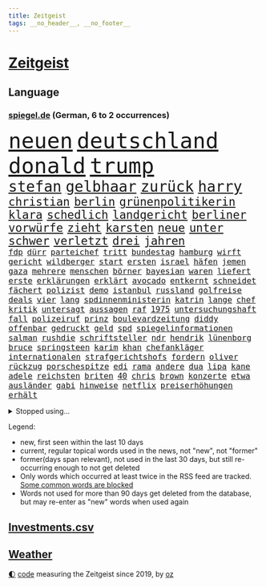 ```yaml
---
title: Zeitgeist
tags: __no_header__, __no_footer__
---
```


# [Zeitgeist](https://oliz.io/zeitgeist/)

## Language

<h3><a href="https://www.spiegel.de" target="_blank">spiegel.de</a> (German, 6 to 2 occurrences)</h3>
<p style="font-family:monospace">
<span style="font-size:32pt"><a href="news_links.html#neuen" class="current">neuen</a></span>
<span style="font-size:32pt"><a href="news_links.html#deutschland" class="current">deutschland</a></span>
<span style="font-size:32pt"><a href="news_links.html#donald" class="current">donald</a></span>
<span style="font-size:32pt"><a href="news_links.html#trump" class="current">trump</a></span>
<br>
<span style="font-size:22pt"><a href="news_links.html#stefan" class="current">stefan</a></span>
<span style="font-size:22pt"><a href="news_links.html#gelbhaar" class="current">gelbhaar</a></span>
<span style="font-size:22pt"><a href="news_links.html#zurück" class="current">zurück</a></span>
<span style="font-size:22pt"><a href="news_links.html#harry" class="current">harry</a></span>
<br>
<span style="font-size:17pt"><a href="news_links.html#christian" class="current">christian</a></span>
<span style="font-size:17pt"><a href="news_links.html#berlin" class="current">berlin</a></span>
<span style="font-size:17pt"><a href="news_links.html#grünenpolitikerin" class="current">grünenpolitikerin</a></span>
<span style="font-size:17pt"><a href="news_links.html#klara" class="new">klara</a></span>
<span style="font-size:17pt"><a href="news_links.html#schedlich" class="new">schedlich</a></span>
<span style="font-size:17pt"><a href="news_links.html#landgericht" class="current">landgericht</a></span>
<span style="font-size:17pt"><a href="news_links.html#berliner" class="current">berliner</a></span>
<span style="font-size:17pt"><a href="news_links.html#vorwürfe" class="current">vorwürfe</a></span>
<span style="font-size:17pt"><a href="news_links.html#zieht" class="current">zieht</a></span>
<span style="font-size:17pt"><a href="news_links.html#karsten" class="current">karsten</a></span>
<span style="font-size:17pt"><a href="news_links.html#neue" class="current">neue</a></span>
<span style="font-size:17pt"><a href="news_links.html#unter" class="current">unter</a></span>
<span style="font-size:17pt"><a href="news_links.html#schwer" class="current">schwer</a></span>
<span style="font-size:17pt"><a href="news_links.html#verletzt" class="current">verletzt</a></span>
<span style="font-size:17pt"><a href="news_links.html#drei" class="current">drei</a></span>
<span style="font-size:17pt"><a href="news_links.html#jahren" class="current">jahren</a></span>
<br>
<span style="font-size:12pt"><a href="news_links.html#fdp" class="current">fdp</a></span>
<span style="font-size:12pt"><a href="news_links.html#dürr" class="current">dürr</a></span>
<span style="font-size:12pt"><a href="news_links.html#parteichef" class="current">parteichef</a></span>
<span style="font-size:12pt"><a href="news_links.html#tritt" class="current">tritt</a></span>
<span style="font-size:12pt"><a href="news_links.html#bundestag" class="current">bundestag</a></span>
<span style="font-size:12pt"><a href="news_links.html#hamburg" class="current">hamburg</a></span>
<span style="font-size:12pt"><a href="news_links.html#wirft" class="current">wirft</a></span>
<span style="font-size:12pt"><a href="news_links.html#gericht" class="current">gericht</a></span>
<span style="font-size:12pt"><a href="news_links.html#wildberger" class="new">wildberger</a></span>
<span style="font-size:12pt"><a href="news_links.html#start" class="current">start</a></span>
<span style="font-size:12pt"><a href="news_links.html#ersten" class="current">ersten</a></span>
<span style="font-size:12pt"><a href="news_links.html#israel" class="current">israel</a></span>
<span style="font-size:12pt"><a href="news_links.html#häfen" class="current">häfen</a></span>
<span style="font-size:12pt"><a href="news_links.html#jemen" class="current">jemen</a></span>
<span style="font-size:12pt"><a href="news_links.html#gaza" class="current">gaza</a></span>
<span style="font-size:12pt"><a href="news_links.html#mehrere" class="current">mehrere</a></span>
<span style="font-size:12pt"><a href="news_links.html#menschen" class="current">menschen</a></span>
<span style="font-size:12pt"><a href="news_links.html#börner" class="new">börner</a></span>
<span style="font-size:12pt"><a href="news_links.html#bayesian" class="current">bayesian</a></span>
<span style="font-size:12pt"><a href="news_links.html#waren" class="current">waren</a></span>
<span style="font-size:12pt"><a href="news_links.html#liefert" class="current">liefert</a></span>
<span style="font-size:12pt"><a href="news_links.html#erste" class="current">erste</a></span>
<span style="font-size:12pt"><a href="news_links.html#erklärungen" class="current">erklärungen</a></span>
<span style="font-size:12pt"><a href="news_links.html#erklärt" class="current">erklärt</a></span>
<span style="font-size:12pt"><a href="news_links.html#avocado" class="current">avocado</a></span>
<span style="font-size:12pt"><a href="news_links.html#entkernt" class="new">entkernt</a></span>
<span style="font-size:12pt"><a href="news_links.html#schneidet" class="current">schneidet</a></span>
<span style="font-size:12pt"><a href="news_links.html#fächert" class="new">fächert</a></span>
<span style="font-size:12pt"><a href="news_links.html#polizist" class="current">polizist</a></span>
<span style="font-size:12pt"><a href="news_links.html#demo" class="current">demo</a></span>
<span style="font-size:12pt"><a href="news_links.html#istanbul" class="current">istanbul</a></span>
<span style="font-size:12pt"><a href="news_links.html#russland" class="current">russland</a></span>
<span style="font-size:12pt"><a href="news_links.html#golfreise" class="new">golfreise</a></span>
<span style="font-size:12pt"><a href="news_links.html#deals" class="current">deals</a></span>
<span style="font-size:12pt"><a href="news_links.html#vier" class="current">vier</a></span>
<span style="font-size:12pt"><a href="news_links.html#lang" class="current">lang</a></span>
<span style="font-size:12pt"><a href="news_links.html#spdinnenministerin" class="new">spdinnenministerin</a></span>
<span style="font-size:12pt"><a href="news_links.html#katrin" class="new">katrin</a></span>
<span style="font-size:12pt"><a href="news_links.html#lange" class="current">lange</a></span>
<span style="font-size:12pt"><a href="news_links.html#chef" class="current">chef</a></span>
<span style="font-size:12pt"><a href="news_links.html#kritik" class="current">kritik</a></span>
<span style="font-size:12pt"><a href="news_links.html#untersagt" class="current">untersagt</a></span>
<span style="font-size:12pt"><a href="news_links.html#aussagen" class="current">aussagen</a></span>
<span style="font-size:12pt"><a href="news_links.html#raf" class="current">raf</a></span>
<span style="font-size:12pt"><a href="news_links.html#1975" class="current">1975</a></span>
<span style="font-size:12pt"><a href="news_links.html#untersuchungshaft" class="current">untersuchungshaft</a></span>
<span style="font-size:12pt"><a href="news_links.html#fall" class="current">fall</a></span>
<span style="font-size:12pt"><a href="news_links.html#polizeiruf" class="current">polizeiruf</a></span>
<span style="font-size:12pt"><a href="news_links.html#prinz" class="current">prinz</a></span>
<span style="font-size:12pt"><a href="news_links.html#boulevardzeitung" class="current">boulevardzeitung</a></span>
<span style="font-size:12pt"><a href="news_links.html#diddy" class="current">diddy</a></span>
<span style="font-size:12pt"><a href="news_links.html#offenbar" class="current">offenbar</a></span>
<span style="font-size:12pt"><a href="news_links.html#gedruckt" class="new">gedruckt</a></span>
<span style="font-size:12pt"><a href="news_links.html#geld" class="current">geld</a></span>
<span style="font-size:12pt"><a href="news_links.html#spd" class="current">spd</a></span>
<span style="font-size:12pt"><a href="news_links.html#spiegelinformationen" class="current">spiegelinformationen</a></span>
<span style="font-size:12pt"><a href="news_links.html#salman" class="current">salman</a></span>
<span style="font-size:12pt"><a href="news_links.html#rushdie" class="current">rushdie</a></span>
<span style="font-size:12pt"><a href="news_links.html#schriftsteller" class="current">schriftsteller</a></span>
<span style="font-size:12pt"><a href="news_links.html#ndr" class="current">ndr</a></span>
<span style="font-size:12pt"><a href="news_links.html#hendrik" class="current">hendrik</a></span>
<span style="font-size:12pt"><a href="news_links.html#lünenborg" class="new">lünenborg</a></span>
<span style="font-size:12pt"><a href="news_links.html#bruce" class="current">bruce</a></span>
<span style="font-size:12pt"><a href="news_links.html#springsteen" class="current">springsteen</a></span>
<span style="font-size:12pt"><a href="news_links.html#karim" class="current">karim</a></span>
<span style="font-size:12pt"><a href="news_links.html#khan" class="current">khan</a></span>
<span style="font-size:12pt"><a href="news_links.html#chefankläger" class="new">chefankläger</a></span>
<span style="font-size:12pt"><a href="news_links.html#internationalen" class="current">internationalen</a></span>
<span style="font-size:12pt"><a href="news_links.html#strafgerichtshofs" class="current">strafgerichtshofs</a></span>
<span style="font-size:12pt"><a href="news_links.html#fordern" class="current">fordern</a></span>
<span style="font-size:12pt"><a href="news_links.html#oliver" class="current">oliver</a></span>
<span style="font-size:12pt"><a href="news_links.html#rückzug" class="current">rückzug</a></span>
<span style="font-size:12pt"><a href="news_links.html#porschespitze" class="new">porschespitze</a></span>
<span style="font-size:12pt"><a href="news_links.html#edi" class="new">edi</a></span>
<span style="font-size:12pt"><a href="news_links.html#rama" class="new">rama</a></span>
<span style="font-size:12pt"><a href="news_links.html#andere" class="current">andere</a></span>
<span style="font-size:12pt"><a href="news_links.html#dua" class="new">dua</a></span>
<span style="font-size:12pt"><a href="news_links.html#lipa" class="new">lipa</a></span>
<span style="font-size:12pt"><a href="news_links.html#kane" class="current">kane</a></span>
<span style="font-size:12pt"><a href="news_links.html#adele" class="current">adele</a></span>
<span style="font-size:12pt"><a href="news_links.html#reichsten" class="current">reichsten</a></span>
<span style="font-size:12pt"><a href="news_links.html#briten" class="current">briten</a></span>
<span style="font-size:12pt"><a href="news_links.html#40" class="current">40</a></span>
<span style="font-size:12pt"><a href="news_links.html#chris" class="current">chris</a></span>
<span style="font-size:12pt"><a href="news_links.html#brown" class="current">brown</a></span>
<span style="font-size:12pt"><a href="news_links.html#konzerte" class="current">konzerte</a></span>
<span style="font-size:12pt"><a href="news_links.html#etwa" class="current">etwa</a></span>
<span style="font-size:12pt"><a href="news_links.html#ausländer" class="current">ausländer</a></span>
<span style="font-size:12pt"><a href="news_links.html#gabi" class="new">gabi</a></span>
<span style="font-size:12pt"><a href="news_links.html#hinweise" class="current">hinweise</a></span>
<span style="font-size:12pt"><a href="news_links.html#netflix" class="current">netflix</a></span>
<span style="font-size:12pt"><a href="news_links.html#preiserhöhungen" class="current">preiserhöhungen</a></span>
<span style="font-size:12pt"><a href="news_links.html#erhält" class="current">erhält</a></span>
</p>
<details>
<summary>Stopped using...</summary>
<p class="former" style="font-size:12pt">
alexej(1667) nawalny(1667) ausschreitungen(1666) bücher(1666) kündigen(1666) stimmt(1666) welle(1666) liste(1665) eingereicht(1664) erfasst(1664) gerüchte(1664) konfrontiert(1664) krankenhäuser(1664) landesregierung(1664) liverpool(1664) myanmar(1664) spdpolitiker(1664) winter(1664) daraufhin(1663) diskutieren(1663) meldete(1663) ungewöhnlich(1663) anleger(1662) hubschrauber(1662) vergewaltigung(1662) altes(1661) eis(1661) steuern(1661) tempo(1661) bull(1660) co₂(1660) gezogen(1660) red(1660) ton(1660) tötete(1660) ungarns(1660) viktor(1660) besonderen(1659) dringend(1659) 300(1658) erhoben(1658) illegalen(1658) persönlich(1658) reporter(1658) sogenannte(1658) verlängert(1658) härter(1657) springt(1657) kochen(1656) nahverkehr(1656) sturz(1656) wochenlang(1656) allianz(1655) mediziner(1655) mitglied(1655) angeklagter(1654) anwälte(1654) versuchte(1654) engagement(1653) starker(1653) verbände(1653) infektion(1652) punkten(1651) schuss(1651) taiwan(1651) büro(1650) gegenteil(1650) verteidigen(1650) berät(1647) gesetze(1647) schnellen(1647) tatverdächtigen(1647) drogen(1646) vorgestellt(1645) einsetzen(1643) aktivistin(1642) münster(1642) jürgen(1641) zurückgegangen(1641) 11(1640) tiefen(1640) hoffnungen(1638) öffentliche(1638) ausrüstung(1637) äußerte(1636) rang(1633) pleite(1632) iranischen(1628) einkommen(1627) fehlende(1627) flug(1618) kontert(1618) versorgung(1618) energie(1616) entspannt(1613) erhebliche(1612) lehrerin(1540) vormarsch(1532) geehrt(1464) verdi(1405) kameras(1360) nachmittag(1327) ice(1296) ausgeben(1260) bekannteste(1258) fußballs(1256) kompromiss(1242) diskussionen(1240) hinzu(1208) überwachung(1203) ring(1202) hauptbahnhof(1201) krebs(1198) rené(1158) stabil(1149) günstiger(1129) überlebenden(1117) gewerkschaften(1115) crew(1108) antisemitische(1105) unterliegt(1085) prominenten(1080) israelis(1079) computer(1074) chefs(1064) iii(1058) stärksten(1057) kaffee(1051) prompt(1042) olympischen(1040) osnabrück(1040) erlegen(1025) äußerst(1005) tode(1004) hoffnungsträger(991) angeblicher(969) kündigung(969) eingreifen(967) gerechtfertigt(965) branchen(954) emissionen(948) psychologin(948) versehen(936) aktivist(931) großeinsatz(930) parolen(926) mitarbeitern(910) billigt(905) verbrenner(889) deutschlandticket(887) gedroht(884) wechselte(880) flogen(876) game(874) nico(872) wein(872) muster(871) verwendet(865) heimische(853) vorfälle(843) marode(828) ausgerufen(819) lauf(815) jäger(811) duisburg(783) ankommen(779) eingeladen(772) schließung(763) pen(762) boomt(748) zeuge(746) italiener(745) staatsbürger(744) fisch(737) beine(730) diebstahl(724) berühmtesten(721) gehandelt(709) neuwahlen(702) luftangriffen(693) langjährigen(673) quellen(673) warnungen(664) militärisch(650) palästinensische(646) nächster(643) schönste(641) argentiniens(636) geflohen(635) völkermord(624) körperliche(617) wirbel(614) javier(607) harald(605) onkel(600) oppositionspolitiker(587) verfolgte(584) herbert(583) singen(581) berüchtigte(576) darstellung(573) versuche(563) sitz(562) ddr(561) via(543) rafah(542) attraktiver(536) stellten(528) aussetzen(526) unterschätzt(525) robbie(505) bernd(504) leise(502) stoffe(501) abgeordneter(499) falls(499) falle(497) 125(496) ambitionen(487) on(483) toni(480) erziehung(472) barack(471) hollywoods(470) format(469) gleichberechtigung(469) le(469) seoul(469) rast(468) gesundheitszustand(466) erfolgreichen(465) vorbereiten(464) bestürzt(458) gegensteuern(457) 2006(456) matteo(452) erobert(451) go(449) great(449) mittleren(449) verdächtiger(448) abgewiesen(440) konzept(440) jena(439) trick(438) auslösen(436) verzögern(435) kehl(432) 74(430) frühe(428) marathon(428) realistische(428) strategische(427) wütet(425) stewart(422) 58(420) sophia(419) dein(418) superstars(416) haiti(408) techmilliardär(404) altersvorsorge(403) musiala(402) langweilig(400) rekonstruieren(396) strafzölle(394) ruhrgebiet(393) km/h(392) ausprobiert(391) zusätzlichen(391) lieder(390) elefanten(388) statistische(384) fußballbund(383) boykottieren(382) lebenslanger(381) bräuchte(378) breitet(377) hunderttausenden(372) technischen(372) wirtschaftspolitik(369) publikums(368) bahnstrecke(367) weltgrößten(364) parkplatz(362) flüchtlingslager(359) erlebten(357) johnson(357) automaten(350) bande(350) forschenden(350) gewusst(348) ignorieren(347) organisiert(346) spielerinnen(346) planten(340) ständigen(337) tausendfach(335) illegaler(331) herum(328) nachrichtenagentur(328) laufbahn(325) jubel(324) ordnete(324) verwaltungsgericht(324) evakuierungen(323) unzufrieden(320) hartnäckig(319) kreative(319) lösungen(318) staatsbürgerschaft(318) funk(315) normalen(314) back(312) beschleunigt(312) schwangerschaft(312) 24jähriger(311) durchaus(311) diesel(310) berührt(309) gelebt(309) bleibe(307) extremen(307) erlebnis(306) eingebrochen(305) peinlich(302) zeichnen(301) wahrscheinlicher(298) beziehen(297) financial(297) praktisch(297) abriss(296) baseball(294) menschlichen(293) rico(292) 41(291) erkrankungen(290) siebte(285) steuert(285) ansehen(284) präsidentschaft(284) schwedische(283) rebellion(281) zuspruch(281) atlantik(280) pennsylvania(280) tony(280) eigentliche(276) geurteilt(275) öffentlicher(275) lockt(274) cdumann(272) marc(272) leichenfund(269) skepsis(268) versinkt(268) radio(267) secret(266) austausch(265) nächstes(265) vorgegangen(265) uspolitik(263) thesen(262) zögern(262) 29jährige(261) jones(261) schwerin(261) wagte(260) finger(259) datum(258) siedler(256) verfängt(253) liveblog(252) dax(250) wahrgenommen(250) eingeschlossen(247) poesie(246) registrieren(246) asiatischen(245) rose(243) benutzte(242) drohten(242) erstattet(242) strafmaß(240) gelangt(239) rückführungen(239) enthoben(237) amtes(235) usbürger(235) zurecht(234) öltanker(234) 55(233) kurzerhand(233) warb(233) trieb(232) böllern(231) andernfalls(230) speziellen(230) mönchengladbach(229) überwacht(228) achtung(227) einnahmen(227) prominenter(224) bernhard(223) schätzen(223) 98(221) staatliche(221) wirtschaftlichen(220) 37jähriger(218) diktatur(217) katastrophal(215) verwandten(213) schlugen(212) auswärtssieg(211) saturday(210) trendsport(210) usgeschäft(210) zunahme(210) bundespräsidenten(208) rettungswagen(207) unterschiedliche(207) vogel(206) heben(205) statements(204) geschadet(203) offenheit(203) debattieren(202) zustimmen(202) brett(200) lenken(199) billiger(198) inhalten(198) ansichten(197) gefiel(196) heutzutage(196) stralsund(196) tatortvote(196) koalitionsgespräche(195) stromausfälle(195) wille(195) stanley(194) ungeklärt(194) apps(193) ausgeliefert(193) bedrohte(193) büros(193) weltmeisterschaft(192) gestützt(191) gesetzesänderung(188) kategorie(188) vorstellungen(188) zusätzlich(187) weltwirtschaft(186) importe(185) tageszeit(185) krassen(184) reizgas(184) soziologe(183) erneuerbaren(181) kontrollieren(181) anfühlt(180) leere(179) phasen(179) überlegt(179) bürgern(178) forderten(178) koalitionsverhandlungen(176) sklaverei(176) kompetenz(175) entlastungen(173) gefährdung(173) gregor(173) gysi(173) rüstungsindustrie(173) tumult(173) bröckeln(172) inmitten(171) laschet(171) verleihen(171) überzieht(171) gelder(170) ökonom(170) altkanzler(168) linksextremisten(168) joseph(167) sánchez(167) abzug(166) arbeitskosten(166) heimatbesuch(166) inhaltlich(166) nova(166) rookie(165) einnehmen(164) bekomme(163) blaupause(163) schuh(163) winden(163) puerto(162) siemens(162) wunderbar(162) ergibt(160) gewannen(160) liz(160) hegen(159) knappen(159) benko(158) fallschirmspringer(158) gründerin(158) quoten(158) platzen(157) amerikanern(156) böller(156) helm(156) repräsentantenhaus(156) bereitschaft(155) berüchtigten(154) rechtsaußenpartei(154) analysieren(153) drohnenaufnahmen(153) make(153) verweisen(153) grundsätzliche(152) verständigt(152) benedikt(151) meghan(150) verzögerungen(150) brachten(149) raketenangriffe(149) gesteckt(148) oscars(147) partnern(147) versicherung(147) voranbringen(146) bergauf(145) fasziniert(145) jobwechsel(145) rechtsstaat(145) verdienst(145) veruntreut(145) vierjähriger(145) berlinale(144) leichte(143) umzingelt(143) motive(142) recherche(142) schmerzhaft(141) termine(141) alkoholsucht(140) blindgänger(140) ed(140) einsatzes(140) sheeran(140) kommunizieren(139) bescheinigt(138) tarifkonflikt(138) angefahren(137) beworben(137) handelskriegs(137) räume(137) unterschriften(137) augenzeugin(136) bunt(136) hongkong(136) keith(136) kellogg(136) pferdesport(135) tauschte(135) unfair(135) verließen(135) co2(134) intakt(134) rätselhafte(134) schädlicher(134) berufen(133) bestandteil(133) faire(133) griechenlands(133) tina(133) usverfassung(133) verlauf(133) absetzen(132) geschwindigkeit(132) sabotiert(132) 40000(131) alleingang(131) durcheinander(131) silvester(131) skifahrer(130) zwillingstöchter(130) ausfuhr(129) dreh(128) assad(127) lieferung(127) ligaspielen(127) national(127) 218(126) ausrufung(126) fechten(126) kranken(126) levy(126) tommy(126) absetzung(125) beruflichen(125) fragebogen(125) begriffen(124) foul(124) freigegeben(124) freiheitsstrafen(124) amateurvideos(123) signagründer(123) unentschieden(123) zivilschutz(123) bauern(122) kriegsrechts(122) erstmal(121) füllen(121) parteichefs(121) souveränität(121) südwesten(121) wähnt(121) fck(120) vorsorge(120) 15jährige(119) 20jährigen(119) causa(119) einsetzt(119) o(119) umsturz(119) angestiegen(118) diagnostiziert(118) stattgefunden(118) konsumenten(117) wiener(117) übergangsregierung(117) erwartete(116) eskalierte(116) zentraler(116) empfehlen(115) insolvent(115) betonen(114) zweifelhaften(114) unterhändler(113) regulären(112) tatverdacht(112) gruß(111) jean(111) millionensumme(111) versehentlich(111) überdenken(111) zugticket(110) entmachtung(109) medaille(109) chase(108) algorithmus(107) beschämend(106) psychiatrie(106) ruder(106) ostdeutschen(105) sammler(105) schal(105) wandelt(105) besitz(104) einigt(104) jene(104) johanna(104) katastrophalen(104) kaufkraft(104) lahm(104) piste(104) elisabeth(103) geschmack(103) szenario(103) feuerwehrleute(102) kartellamt(102) wiederholten(102) überlebten(101) gesellschaften(100) premierministerin(100) jahrelangen(99) träume(99) zweites(99) heidelberg(98) sackt(97) umfragetief(97) vereinzelt(97) lieferten(96) spdlinke(96) absatz(95) busfahrer(95) schlussphase(95) aktienkurse(94) blue(94) drohnenangriffe(94) hinweisen(94) linkenpolitiker(94) origin(94) schwäche(94) winde(94) brutales(93) gegenkandidaten(93) kasernen(93) militärregierung(93) berufsleben(92) dahinterstecken(92) datenanalyse(92) kälte(92) liebäugelt(92) lieferanten(92) problematisch(92) spezialisiert(92) waldbränden(92) coparteichef(91) formen(91) grill(91) maroder(91) niedersächsische(91) unfallursache(91) vergewaltiger(91) diego(90) gereizt(90) impfstoffs(90) kroatien(90) unruhige(90) vergessenheit(90) berge(89) blondie(89) fußgänger(89) karriereknick(89) wirtschaftlich(89) dwd(88) familiären(88) immobilienreich(88) professur(88) weiterfahrt(88) zutritt(88) büchern(87) hubschraubers(87) inn(87) konsequenz(87) perlen(87) stattet(87) ernennung(86) fifapräsident(86) kulturhauptstadt(86) bügelt(85) herzinfarkte(85) irre(85) pädokriminelle(85) filmstars(84) lobbyarbeit(84) montagmorgen(84) quatsch(84) ssv(84) ubahnhof(84) wappnet(84) entdeckung(83) stephan(83) whitney(83) endlose(82) irrtümlich(82) migrantinnen(82) palästina(82) verringern(82) blendete(81) doppeltes(81) heilen(81) kutsche(81) markiert(81) verbrauch(81) bahngesellschaft(80) erdoğanregierung(80) gucken(80) handelspartner(80) spannung(80) agent(79) aschaffenburg(79) hausaufgaben(79) ostdeutsche(79) versetzen(79) alpinistin(78) aschaffenburger(78) exklub(78) schrecklichen(78) boomer(77) malek(77) rami(77) teslaautos(77) veranlasst(77) zugunglück(77) academy(76) feststellt(76) inhaftierter(76) israelhamaskrieg(76) mitgerissen(76) sand(76) schmähpreis(76) schärfe(76) sozialversicherung(76) brancheninsider(75) einkommenssteuer(75) entwickelte(75) erfreut(75) ag(74) defensive(74) großaufgebot(74) louvre(74) witkoff(74) amthor(73) episode(73) meyers(73) miniatur(73) tatbegehungsgefahr(73) durchgesickert(72) geschlechter(72) leni(72) negativrekord(72) spielberg(72) achim(71) raketenangriff(71) solarstrom(71) tornados(71) ussondergesandte(71) adipositas(70) agieren(70) entscheidendes(70) istanbuls(70) kritikern(70) lehnen(70) mette(70) saarland(70) spende(70) usfirma(70) ähnlichkeiten(70) blockierte(69) erzürnt(69) waffensysteme(69) wohnheim(69) antonelli(68) aufwärts(68) eingehen(68) handels(68) hohem(68) kimi(68) marion(68) massenproteste(68) bombenanschlag(67) gegenzöllen(67) koalitionäre(67) krebsdiagnose(67) rosenbach(67) turnierserie(67) unbehagen(67) wassermassen(67) house(66) komm(66) lebenstraum(66) siliconvalleygrößen(66) zögert(66) übergang(66) annehmen(65) auslandsgeheimdienst(65) demonstrative(65) klargestellt(65) absprung(64) aufatmen(64) gecancelt(64) gesundheitlichen(64) nationalisten(64) vorläufiges(64) wale(64) bvg(63) heißer(63) louvredirektorin(63) reisten(63) zolldrohungen(63) gezüchtet(62) schöpfen(62) sportlicher(62) streik(62) verleihung(62) vorausgesetzt(62) wirkstoff(62) baseballstar(61) intelligent(61) monty(61) schulweg(61) streamer(61) bombardierung(60) einfuhrzöllen(60) empowerment(60) enthält(60) klarer(60) patzt(60) bayerischer(59) freestylechessturnier(59) modemarken(59) rechnungshof(59) rettungsarbeiten(59) riefenstahl(59) verglich(59) 51(58) interessenkonflikt(58) jährt(58) staatskasse(58) thrones(58) zombieserie(58) ausgeht(57) deckmantel(57) lieferketten(57) taktik(57) verwalten(57) wuppertal(57) arg(56) felsen(56) lala(56) organspender(56) tee(56) titelkampf(56) unnötig(56) vergab(56) wera(56) überträgt(56) adrenalinkick(55) anbietet(55) ausgenommen(55) ausgenutzt(55) corinna(55) grönemeyer(55) komitee(55) lotus(55) topeak(55) behtash(54) kommunale(54) maryam(54) quadrat(54) river(54) sanaeeha(54) spiegeltalk(54) 38jährigen(53) anbieten(53) curling(53) definiert(53) ftc(53) klauten(53) schlachtfeld(53) verwaltung(53) wochenlanger(53) zweck(53) überboten(53) beugt(52) fressen(52) humanoide(52) neuerlichen(52) rugby(52) stichwaffen(52) änderten(52) dokumentarfilm(51) franca(51) kompletten(51) lehfeldt(51) monaco(51) verfall(51) häufigste(50) influencern(50) missbrauchsprozess(50) selbstverständlich(50) spielball(50) stolze(50) umgekehrt(50) 71jährige(49) bundeskartellamt(49) clevere(49) impulse(49) attraktiv(48) masterplan(48) menschenrechtsgruppen(48) bahrain(47) kinshasa(47) lauren(47) raser(47) sozialpolitik(47) täuschen(47) umstritten(47) ungerecht(47) viruserkrankung(47) wahlschlappe(47) 56(46) 64(46) banal(46) einflüsterer(46) energiequelle(46) intellektuellen(46) muslime(46) philosoph(46) senkung(46) 1400(45) aimee(45) aufgebraucht(45) freigang(45) geht’s(45) gestreikt(45) randfiguren(45) steuergeld(45) konfrontationskurs(44) partynacht(44) 32jähriger(43) bäcker(43) milliardenwert(43) schifffahrt(43) unangemessen(43) vernichten(43) again(42) fußballweltmeister(42) roberto(42) vin(42) bluse(41) burgtheater(41) familienalltag(41) heuferumlauf(41) joko(41) klaas(41) luftpumpen(41) nochaußenministerin(41) ramadan(41) schiebt(41) schwule(41) winterscheidt(41) 46jährige(40) masernausbruch(40) zivilbevölkerung(40) bäckerei(39) mitgeprägt(39) selina(39) titanic(39) verarbeitet(39) verkneifen(39) abgesackt(38) ausgestellt(38) begehen(38) handelsministerium(38) taumelte(38) triathlon(38) überqueren(38) übertreffen(38) autonome(37) heiner(37) kohlenmonoxidvergiftung(37) regierungskoalition(37) schwächt(37) weltmeisterin(37) argumentiert(36) durchbrochen(36) gigantischen(36) glückwünsche(36) handelspolitik(36) lockten(36) 67jährige(35) akkubetriebene(35) gekippt(35) netflixshow(35) vermisstem(35) winfried(35) abgrunds(34) drittgrößte(34) geschlechterunterschiede(34) impfskeptiker(34) meistens(34) schürt(34) totschlag(34) verfassungsgericht(34) bundesrechnungshof(33) bundesstraße(33) connor(33) fuck(33) nieren(33) wohnungsnot(33) zerbrechen(33) beseitigen(32) dichtgemacht(32) kühlem(32) landesflagge(32) niedersachsens(32) wandern(32) zeugnis(32) zollkonflikt(32) autorennen(31) klafft(31) skoda(31) stieftochter(31) zerbrochen(31) škoda(31) aggressive(30) ausländerbehörde(30) auszahlen(30) humanitären(30) schulleiter(30) walter(30) auszusetzen(29) beigebracht(29) gynäkologe(29) maradona(29) spätestens(29) zuordnen(29) ölpreise(29) amtliche(28) camilla(28) diskothek(28) klasse(28) krauth(28) liganiederlage(28) priorität(28) prozesses(28) schüren(28) stützpunkte(28) tankstellen(28) zahlten(28) brückenbauer(27) sprünge(27) wassermangel(27) affen(26) einreisen(26) einstimmig(26) mutigen(26) virus(26) übernahmen(26) abschnitt(25) klinge(25) tiktokvideos(25) 39jährige(24) blödsinn(24) lou(24) sicherheitsgründen(24) tobte(24) visa(24) wachstumsprognose(24) wood(24) bernie(23) dorn(23) eingeknickt(23) quadratmetern(23) vortag(23) bauarbeiter(22) irrtum(22) junta(22) usprodukte(22) ussondergesandter(22) vermeidbar(22) erstellt(21) exfrau(21) sogenanntes(21) verbrennerausstieg(21) verteidigte(21) weigerte(21) beschlagnahmen(20) kappe(20) kiloweise(20) wirtschaftlicher(20) abschiebeflüge(19) ausgegangen(19) drogenkriminalität(19) erleichterungen(19) gegenzölle(19) geschwister(19) gymnasiums(19) professionelle(19) salah(19) schliche(19) tweet(19) warnhinweis(19) einzudämmen(18) glänzt(18) israeli(18) migrant(18) schluckt(18) südsudan(18) unojob(18) valley(18) verschwanden(18) vertrieben(18) willkommen(18) zulassen(18) bösen(17) erklärungsnot(17) fastenbrechen(17) arabischer(16) diskret(16) hochzeitsfeier(16) schreckliche(16) stätten(16) unterricht(16) a100(15) autobahnbrücke(15) evakuieren(15) geister(15) handelskonflikt(15) irritationen(15) mailandsanremo(15) zunehmender(15) banker(14) gletscher(14) kuscheln(14) luftschlägen(14) oppositionschef(14) slowenische(14) verkehrssünder(14) özel(14) chp(13) nussknacker(13) paramilitärischen(13) prozessbeginn(13) schreck(13) sechsjährige(13) spiegelspitzengespräch(13) stürzten(13) upamecano(13) 144(12) bodyguard(12) hasan(12) klaut(12) kraftwerke(12) kühlungsborn(12) landwirt(12) opferzahl(12) ortschaften(12) rabiate(12) reduziert(12) streitpunkte(12) verläuft(12) ausgewählten(11) unterbreitet(11) zusammenbringt(11)
</p>
</details>
<p>Legend:
<ul>
<li><span class="new">new</span>, first seen within the last 10 days</li>
<li><span class="current">current</span>, regular topical words used in the news, not "new", not "former"</li>
<li><span class="former">former(days span relevant)</span>, not used in the last 30 days, but still re-occurring enough to not get deleted</li>
<li>Only words which occurred at least twice in the RSS feed are tracked. <a href="language/filters.py">Some common words are blocked</a></li>
<li>Words not used for more than 90 days get deleted from the database, but may re-enter as "new" words when used again</li>
</ul>
</p>

## [Investments](investments.html)[.csv](investments.csv)

## [Weather](weather.html)

<footer>
<a href="javascript:toggleTheme()" class="nav">🌓</a>
<a href="https://github.com/ooz/zeitgeist">code</a> measuring the Zeitgeist since 2019, by <a href="https://oliz.io">oz</a>
</footer>
